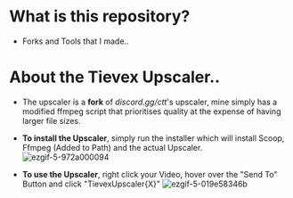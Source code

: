 # What is this repository?
-  Forks and Tools that I made..




# About the Tievex Upscaler..
-  The upscaler is a **fork** of *discord.gg/ctt*'s upscaler, mine simply has a modified ffmpeg script that prioritises quality at the expense of having larger file sizes.

-  **To install the Upscaler**, simply run the installer which will install Scoop, Ffmpeg (Added to Path) and the actual
  Upscaler.
  ![ezgif-5-972a000094](https://github.com/obvCirmaci/Tievex-Tools/assets/81503506/380eee65-bce0-4484-938a-93e9c18fd551)

-  **To use the Upscaler**, right click your Video, hover over the "Send To" Button and click "TievexUpscaler{X}"
  ![ezgif-5-019e58346b](https://github.com/obvCirmaci/Tievex-Tools/assets/81503506/22485118-8ed5-4f42-977b-edfd2c1d8ca5)

